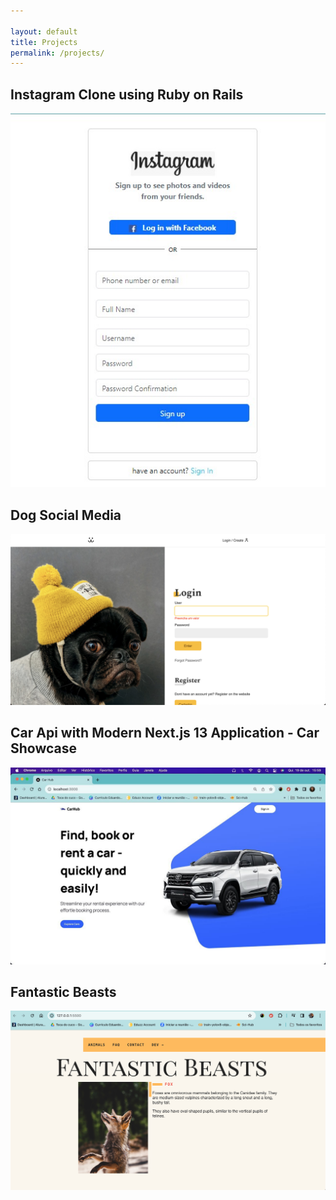```yaml
---

layout: default
title: Projects
permalink: /projects/
---
```



## Instagram Clone using Ruby on Rails

![Instagram back](/assets/imgs/back.jpeg)

## Dog Social Media

![Dog website](/assets/imgs/front-page-dog.png)

## Car Api with Modern Next.js 13 Application - Car Showcase

![Carwebsite](/assets/imgs/car.jpeg)

## Fantastic Beasts

![Beasts](/assets/imgs/fantastic-beasts.png)
